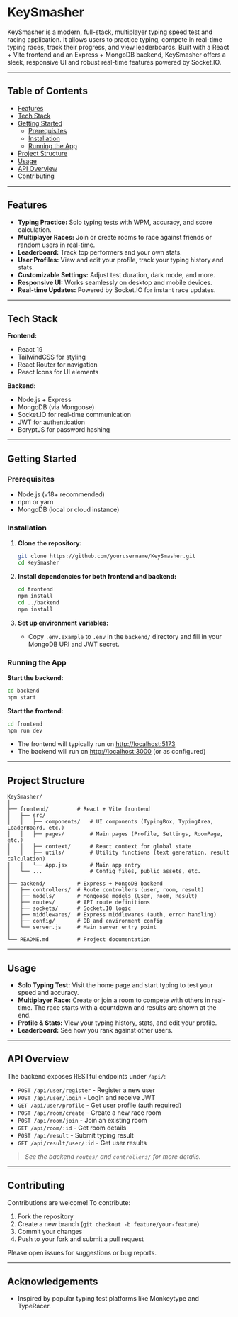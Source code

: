 # KeySmasher

KeySmasher is a modern, full-stack, multiplayer typing speed test and racing application. It allows users to practice typing, compete in real-time typing races, track their progress, and view leaderboards. Built with a React + Vite frontend and an Express + MongoDB backend, KeySmasher offers a sleek, responsive UI and robust real-time features powered by Socket.IO.

---

## Table of Contents

- [Features](#features)
- [Tech Stack](#tech-stack)
- [Getting Started](#getting-started)
  - [Prerequisites](#prerequisites)
  - [Installation](#installation)
  - [Running the App](#running-the-app)
- [Project Structure](#project-structure)
- [Usage](#usage)
- [API Overview](#api-overview)
- [Contributing](#contributing)

---

## Features

- **Typing Practice:** Solo typing tests with WPM, accuracy, and score calculation.
- **Multiplayer Races:** Join or create rooms to race against friends or random users in real-time.
- **Leaderboard:** Track top performers and your own stats.
- **User Profiles:** View and edit your profile, track your typing history and stats.
- **Customizable Settings:** Adjust test duration, dark mode, and more.
- **Responsive UI:** Works seamlessly on desktop and mobile devices.
- **Real-time Updates:** Powered by Socket.IO for instant race updates.

---

## Tech Stack

**Frontend:**
- React 19 
- TailwindCSS for styling
- React Router for navigation
- React Icons for UI elements

**Backend:**
- Node.js + Express
- MongoDB (via Mongoose)
- Socket.IO for real-time communication
- JWT for authentication
- BcryptJS for password hashing

---


## Getting Started

### Prerequisites

- Node.js (v18+ recommended)
- npm or yarn
- MongoDB (local or cloud instance)

### Installation

1. **Clone the repository:**
   ```bash
   git clone https://github.com/yourusername/KeySmasher.git
   cd KeySmasher
   ```

2. **Install dependencies for both frontend and backend:**
   ```bash
   cd frontend
   npm install
   cd ../backend
   npm install
   ```

3. **Set up environment variables:**
   - Copy `.env.example` to `.env` in the `backend/` directory and fill in your MongoDB URI and JWT secret.

### Running the App

**Start the backend:**
```bash
cd backend
npm start
```

**Start the frontend:**
```bash
cd frontend
npm run dev
```

- The frontend will typically run on [http://localhost:5173](http://localhost:5173)
- The backend will run on [http://localhost:3000](http://localhost:3000) (or as configured)

---

## Project Structure

```
KeySmasher/
│
├── frontend/         # React + Vite frontend
│   ├── src/
│   │   ├── components/   # UI components (TypingBox, TypingArea, LeaderBoard, etc.)
│   │   ├── pages/        # Main pages (Profile, Settings, RoomPage, etc.)
│   │   ├── context/      # React context for global state
│   │   ├── utils/        # Utility functions (text generation, result calculation)
│   │   └── App.jsx       # Main app entry
│   └── ...               # Config files, public assets, etc.
│
├── backend/          # Express + MongoDB backend
│   ├── controllers/  # Route controllers (user, room, result)
│   ├── models/       # Mongoose models (User, Room, Result)
│   ├── routes/       # API route definitions
│   ├── sockets/      # Socket.IO logic
│   ├── middlewares/  # Express middlewares (auth, error handling)
│   ├── config/       # DB and environment config
│   └── server.js     # Main server entry point
│
└── README.md         # Project documentation
```

---

## Usage

- **Solo Typing Test:** Visit the home page and start typing to test your speed and accuracy.
- **Multiplayer Race:** Create or join a room to compete with others in real-time. The race starts with a countdown and results are shown at the end.
- **Profile & Stats:** View your typing history, stats, and edit your profile.
- **Leaderboard:** See how you rank against other users.

---

## API Overview

The backend exposes RESTful endpoints under `/api/`:

- `POST /api/user/register` - Register a new user
- `POST /api/user/login` - Login and receive JWT
- `GET /api/user/profile` - Get user profile (auth required)
- `POST /api/room/create` - Create a new race room
- `POST /api/room/join` - Join an existing room
- `GET /api/room/:id` - Get room details
- `POST /api/result` - Submit typing result
- `GET /api/result/user/:id` - Get user results

> _See the backend `routes/` and `controllers/` for more details._

---

## Contributing

Contributions are welcome! To contribute:

1. Fork the repository
2. Create a new branch (`git checkout -b feature/your-feature`)
3. Commit your changes
4. Push to your fork and submit a pull request

Please open issues for suggestions or bug reports.

---

## Acknowledgements
- Inspired by popular typing test platforms like Monkeytype and TypeRacer.
